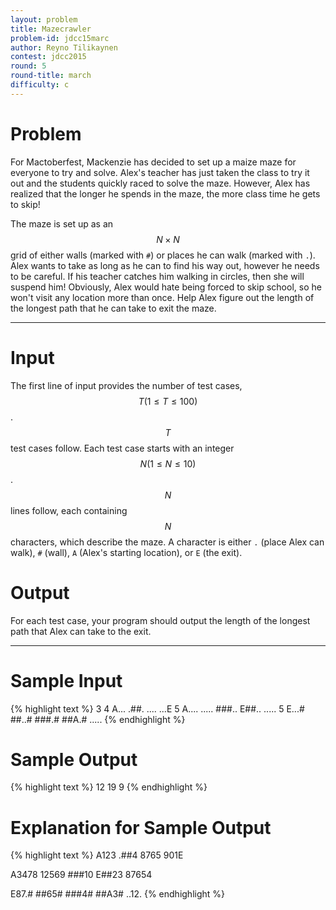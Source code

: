 ```yaml
---
layout: problem
title: Mazecrawler
problem-id: jdcc15marc
author: Reyno Tilikaynen
contest: jdcc2015
round: 5
round-title: march
difficulty: c
---
```


# Problem
For Mactoberfest, Mackenzie has decided to set up a maize maze for everyone to try and solve. Alex's teacher has just taken the class to try it out and the students quickly raced to solve the maze. However, Alex has realized that the longer he spends in the maze, the more class time he gets to skip!

The maze is set up as an $$N \times N$$ grid of either walls (marked with ``#``) or places he can walk (marked with ``.``). Alex wants to take as long as he can to find his way out, however he needs to be careful. If his teacher catches him walking in circles, then she will suspend him! Obviously, Alex would hate being forced to skip school, so he won't visit any location more than once. Help Alex figure out the length of the longest path that he can take to exit the maze.

---

# Input
The first line of input provides the number of test cases, $$T (1 \leq T \leq 100)$$. $$T$$ test cases follow. Each test case starts with an integer $$N (1 \leq N \leq 10)$$. $$N$$ lines follow, each containing $$N$$ characters, which describe the maze. A character is either ``.`` (place Alex can walk), ``#`` (wall), ``A`` (Alex's starting location), or ``E`` (the exit).

# Output
For each test case, your program should output the length of the longest path that Alex can take to the exit.

---

# Sample Input
{% highlight text %}
3
4
A...
.##.
....
...E
5
A....
.....
###..
E##..
.....
5
E...#
##..#
###.#
##A.#
.....
{% endhighlight %}


# Sample Output
{% highlight text %}
12
19
9
{% endhighlight %}

# Explanation for Sample Output
{% highlight text %}
A123
.##4
8765
901E

A3478
12569
###10
E##23
87654

E87.#
##65#
###4#
##A3#
..12.
{% endhighlight %}
